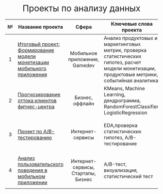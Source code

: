 <h1 style="font-weight:normal" align="center">
  &nbsp;Проекты по анализу данных&nbsp;
</h1>

|№|Название проекта|Сфера|Ключевые слова проекта|Стек|
|:-----:|-----|:-----:|-----|:-----:|
|1|[Итоговый проект: Формирование модели монетизации мобильного приложения](https://github.com/pyrrow0w/Yandex_practicum/tree/main/Monetization%20model)|Мобильное приложение, Gamedev|Анализ продуктовых и маркетинговых метрик, проверка статистических гипотез, расчет модели монетизации, продуктовые метрики, событийная аналитика |`Pandas` `Seaborn` `Matplotlib` `Numpy` `SciPy`|
|2|[Прогнозирование оттока клиентов фитнес-центра](https://github.com/pyrrow0w/Yandex_practicum/tree/main/Fitness%20customers%20ML%20churn%20model)|Бизнес, оффлайн|KMeans, Machine Learning, дендрограмма, RandomForestClassifier, LogisticRegression|`Pandas` `Seaborn` `Matplotlib` `Sklearn` `SciPy`|
|3|[Проект по А/B-тестированию](https://github.com/pyrrow0w/Yandex_practicum/tree/main/AB-test)|Интернет-сервисы|EDA,проверка статистических гипотез, A/B-тестирование|`Pandas` `Seaborn` `Matplotlib` `Numpy` `SciPy` `Plotly` `Math`|
|4|[Анализ пользовательского поведения в мобильном приложении](https://github.com/pyrrow0w/Yandex_practicum/tree/main/User's%20behavior%20analytics)|Интернет-сервисы, Стартапы, Бизнес|A/B-тест, визуализация, статистический тест|`Pandas` `Seaborn` `Matplotlib` `Numpy` `SciPy` `Plotly` `Math`|
